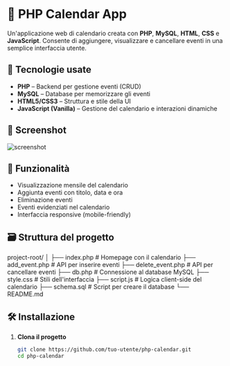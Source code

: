 # 📅 PHP Calendar App

Un'applicazione web di calendario creata con **PHP**, **MySQL**, **HTML**, **CSS** e **JavaScript**. Consente di aggiungere, visualizzare e cancellare eventi in una semplice interfaccia utente.

## 🧰 Tecnologie usate

- **PHP** – Backend per gestione eventi (CRUD)
- **MySQL** – Database per memorizzare gli eventi
- **HTML5/CSS3** – Struttura e stile della UI
- **JavaScript (Vanilla)** – Gestione del calendario e interazioni dinamiche

## 📸 Screenshot

![screenshot](screenshot.png) <!-- Metti uno screenshot del calendario -->

## 🚀 Funzionalità

- Visualizzazione mensile del calendario
- Aggiunta eventi con titolo, data e ora
- Eliminazione eventi
- Eventi evidenziati nel calendario
- Interfaccia responsive (mobile-friendly)

## 🗃️ Struttura del progetto
project-root/
│
├── index.php # Homepage con il calendario
├── add_event.php # API per inserire eventi
├── delete_event.php # API per cancellare eventi
├── db.php # Connessione al database MySQL
├── style.css # Stili dell'interfaccia
├── script.js # Logica client-side del calendario
├── schema.sql # Script per creare il database
└── README.md

## 🛠️ Installazione

1. **Clona il progetto**

   ```bash
   git clone https://github.com/tuo-utente/php-calendar.git
   cd php-calendar
